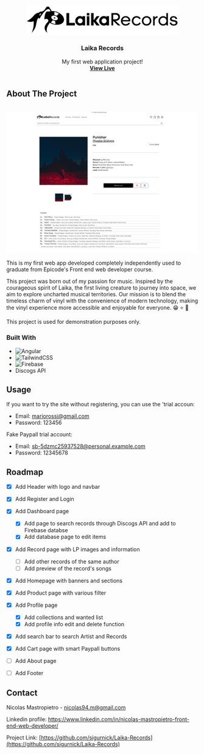
<a name="readme-top"></a>





<!-- PROJECT LOGO -->
<br />
<div align="center">
  <a href="https://github.com/sigurnick/Laika-Records">
    <img src="src/assets/LaikaRecords-logo.jpg" alt="Logo" width="400" >
  </a>



  <h3 align="center">Laika Records</h3>

  <p align="center">
    My first web application project!
    <br />
    <a href="https://laika-records.web.app/home"><strong>View Live</strong></a>
    <br />
    <br />
   
  </p>
</div>



<!-- ABOUT THE PROJECT -->
## About The Project

<br>
<div align="center">
 <a href="https://github.com/sigurnick/Laika-Records">
    <img src="src/assets/Record Page.png" alt="recordpage" width="600" >
  </a>
</div>

This is my first web app developed completely independently used to graduate from Epicode's Front end web developer course.

This project was born out of my passion for music.
Inspired by the courageous spirit of Laika, the first living creature to journey into space, we aim to explore uncharted musical territories. Our mission is to blend the timeless charm of vinyl with the convenience of modern technology, making the vinyl experience more accessible and enjoyable for everyone. :grin: :star:  :rocket:

This project is used for demonstration purposes only.


### Built With


* ![Angular](https://img.shields.io/badge/angular-%23DD0031.svg?style=for-the-badge&logo=angular&logoColor=white)
* ![TailwindCSS](https://img.shields.io/badge/tailwindcss-%2338B2AC.svg?style=for-the-badge&logo=tailwind-css&logoColor=white)
* ![Firebase](https://img.shields.io/badge/Firebase-039BE5?style=for-the-badge&logo=Firebase&logoColor=white)
* Discogs API






<!-- USAGE EXAMPLES -->
## Usage
If you want to try the site without registering, you can use the 'trial accoun:

* Email: mariorossi@gmail.com
* Password: 123456

Fake Paypall trial account:

* Email: sb-5dzmc25937528@personal.example.com
* Password: 12345678


<!-- ROADMAP -->
## Roadmap

- [x] Add Header with logo and navbar
- [x] Add Register and Login
- [x] Add Dashboard page 
    - [x] Add page to search records through Discogs API and add to Firebase databse
    - [x] Add database page to edit items
- [x] Add Record page with LP images and information
    - [ ] Add other records of the same author
    - [ ] Add preview of the record's songs
- [x] Add Homepage with banners and sections
- [x] Add Product page with various filter
- [x] Add Profile page
    - [x] Add collections and wanted list
    - [x] Add profile info edit and delete function
- [x] Add search bar to search Artist and Records
- [x] Add Cart page with smart Paypall buttons
- [ ] Add About page
- [ ] Add Footer




<!-- CONTACT -->
## Contact

Nicolas Mastropietro -  nicolas94.m@gmail.com

Linkedin profile: https://www.linkedin.com/in/nicolas-mastropietro-front-end-web-developer/

Project Link: [https://github.com/sigurnick/Laika-Records](https://github.com/sigurnick/Laika-Records)





<!-- MARKDOWN LINKS & IMAGES -->
<!-- https://www.markdownguide.org/basic-syntax/#reference-style-links -->
[contributors-shield]: https://img.shields.io/github/contributors/othneildrew/Best-README-Template.svg?style=for-the-badge
[contributors-url]: https://github.com/othneildrew/Best-README-Template/graphs/contributors
[forks-shield]: https://img.shields.io/github/forks/othneildrew/Best-README-Template.svg?style=for-the-badge
[forks-url]: https://github.com/othneildrew/Best-README-Template/network/members
[stars-shield]: https://img.shields.io/github/stars/othneildrew/Best-README-Template.svg?style=for-the-badge
[stars-url]: https://github.com/othneildrew/Best-README-Template/stargazers
[issues-shield]: https://img.shields.io/github/issues/othneildrew/Best-README-Template.svg?style=for-the-badge
[issues-url]: https://github.com/othneildrew/Best-README-Template/issues
[license-shield]: https://img.shields.io/github/license/othneildrew/Best-README-Template.svg?style=for-the-badge
[license-url]: https://github.com/othneildrew/Best-README-Template/blob/master/LICENSE.txt
[linkedin-shield]: https://img.shields.io/badge/-LinkedIn-black.svg?style=for-the-badge&logo=linkedin&colorB=555
[linkedin-url]: https://linkedin.com/in/othneildrew
[product-screenshot]: images/screenshot.png
[Next.js]: https://img.shields.io/badge/next.js-000000?style=for-the-badge&logo=nextdotjs&logoColor=white
[Next-url]: https://nextjs.org/
[React.js]: https://img.shields.io/badge/React-20232A?style=for-the-badge&logo=react&logoColor=61DAFB
[React-url]: https://reactjs.org/
[Vue.js]: https://img.shields.io/badge/Vue.js-35495E?style=for-the-badge&logo=vuedotjs&logoColor=4FC08D
[Vue-url]: https://vuejs.org/
[Angular.io]: https://img.shields.io/badge/Angular-DD0031?style=for-the-badge&logo=angular&logoColor=white
[Angular-url]: https://angular.io/
[Svelte.dev]: https://img.shields.io/badge/Svelte-4A4A55?style=for-the-badge&logo=svelte&logoColor=FF3E00
[Svelte-url]: https://svelte.dev/
[Laravel.com]: https://img.shields.io/badge/Laravel-FF2D20?style=for-the-badge&logo=laravel&logoColor=white
[Laravel-url]: https://laravel.com
[Bootstrap.com]: https://img.shields.io/badge/Bootstrap-563D7C?style=for-the-badge&logo=bootstrap&logoColor=white
[Bootstrap-url]: https://getbootstrap.com
[JQuery.com]: https://img.shields.io/badge/jQuery-0769AD?style=for-the-badge&logo=jquery&logoColor=white
[JQuery-url]: https://jquery.com 


